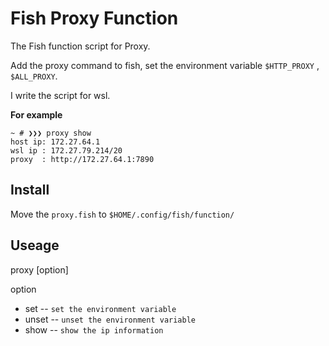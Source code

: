 
# Fish Proxy Function

The Fish function script for Proxy.

Add the proxy command to fish, set the environment variable `$HTTP_PROXY` , `$ALL_PROXY`.

I write the script for wsl.

**For example**

```shell
~ # ❯❯❯ proxy show
host ip: 172.27.64.1
wsl ip : 172.27.79.214/20
proxy  : http://172.27.64.1:7890
```

## Install

Move the `proxy.fish` to `$HOME/.config/fish/function/`

## Useage

proxy [option]

option

+ set -- `set the environment variable`
+ unset -- `unset the environment variable`
+ show -- `show the ip information`
